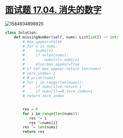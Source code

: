 # [面试题 17.04. 消失的数字](https://leetcode-cn.com/problems/missing-number-lcci/)

![1584934898925](C:\Users\75043\AppData\Roaming\Typora\typora-user-images\1584934898925.png)

```python
class Solution:
    def missingNumber(self, nums: List[int]) -> int:
        # max_appear=False
        # for n in nums:
        #     n=abs(n)
        #     if n<len(nums):
        #         nums[n]=-nums[n]
        #     else:max_appear=True
        # if not max_appear:return len(nums)
        # zere_index=-1
        # # print(nums)
        # for i in range(len(nums)):
        #     if nums[i]>0:return i
        #     if nums[i]==0:zere_index=i
        # return zere_index

        
        res = 0
        for i in range(len(nums)):
           res ^= i
           res ^=nums[i]
        res ^= len(nums)
        return res
```

